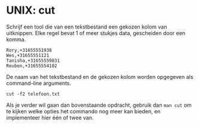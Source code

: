 # UNIX: cut

Schrijf een tool die van een tekstbestand een gekozen kolom van uitknippen. Elke regel bevat 1 of meer stukjes data, gescheiden door een komma.

    Rory,+31655551938
    Wes,+31655551121
    Tanisha,+31655559831
    Reuben,+31655554102

De naam van het tekstbestand en de gekozen kolom worden opgegeven als command-line arguments.

    cut -f2 telefoon.txt

Als je verder wil gaan dan bovenstaande opdracht, gebruik dan `man cut` om te kijken welke opties het commando nog meer kan bieden, en implementeer hier één of twee van.
